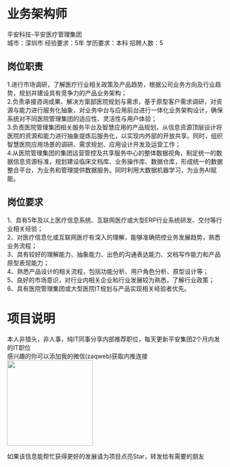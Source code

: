 # 业务架构师
平安科技-平安医疗管理集团  
城市：深圳市 经验要求：5年 学历要求：本科  招聘人数：5

## 岗位职责
1.进行市场调研，了解医疗行业相关政策及产品趋势，根据公司业务方向及行业趋势，规划并建设具有竞争力的产品业务架构；   
2.负责承接咨询成果、解决方案部医院规划与需求，基于原型客户需求调研，对资源与能力进行服务化抽象，对业务中台与应用前台进行一体化业务架构设计，确保系统对不同医院管理集团的适应性、灵活性与用户体验；   
3.负责医院管理集团相关服务平台及智慧应用的产品规划，从信息资源顶层设计将医院的资源和能力进行抽象提炼后服务化，以实现内外部的开放共享。同时，组织智慧医院应用场景的调研、需求规划、应用设计开发及运营工作；   
4.从医院管理集团的集团运营管控及共享服务中心的整体数据视角，制定统一的数据信息资源标准，规划建设临床文档库、业务操作库、数据仓库，形成统一的数据整合平台，为业务和管理提供数据服务。同时利用大数据机器学习，为业务AI赋能。

## 岗位要求
1、具有5年及以上医疗信息系统、互联网医疗或大型ERP行业系统研发、交付等行业相关经验；   
2、对医疗信息化或互联网医疗有深入的理解，能够准确把控业务发展趋势，熟悉业务流程；   
3、具有较好的理解能力、抽象能力、出色的沟通表达能力、文档写作能力和产品原型表现能力；   
4、熟悉产品设计的相关流程，包括功能分析、用户角色分析、原型设计等；   
5、良好的市场意识，对行业内相关企业和行业发展较为熟悉，了解行业政策；   
6、具有医院管理集团或大型医院IT规划与产品实现相关经验者优先。

# 项目说明

本人非猎头，非人事，纯IT同事分享内部推荐职位，每天更新平安集团2个月内发的IT职位  
感兴趣的你可以添加我的微信(zaqweb)获取内推连接  
<img src="https://github.com/zaqweb/PA-IT-JOBS/blob/master/WechatICode.jpeg"  height="200" width="200">

如果该信息能帮忙获得更好的发展请为项目点亮Star，转发给有需要的朋友




